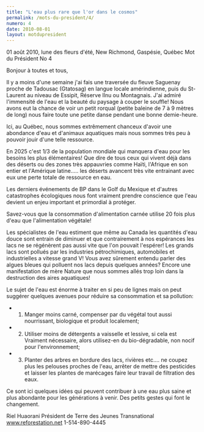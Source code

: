 ```yaml
---
title: "L'eau plus rare que l'or dans le cosmos"
permalink: /mots-du-president/4/
numero: 4
date: 2010-08-01
layout: motdupresident
---
```

01 août 2010, lune des fleurs d'été, New Richmond, Gaspésie, Québec
Mot du Président No 4

Bonjour à toutes et tous,

Il y a moins d'une semaine j'ai fais une traversée du fleuve Saguenay proche de Tadousac (Gtatosag) en langue locale amérindienne, puis du St-Laurent au niveau de Essipit, Réserve Ilnu ou Montagnais. J'ai admiré l'immensité de l'eau et la beauté du paysage à couper le souffle! Nous avons eut la chance de voir un petit rorqual (petite baleine de 7 à 9 mètres de long) nous faire toute une petite danse pendant une bonne demie-heure.

Ici, au Québec, nous sommes extrêmement chanceux d'avoir une abondance d'eau et d'animaux aquatiques mais nous sommes très peu à pouvoir jouir d'une telle ressource.

En 2025 c'est 1/3 de la population mondiale qui manquera d'eau pour les besoins les plus élémentaires! Que dire de tous ceux qui vivent déjà dans des déserts ou des zones très appauvries comme Haïti, l'Afrique en son entier et l'Amérique latine..... les déserts avancent très vite entrainant avec eux une perte totale de ressource en eau.

Les derniers événements de BP dans le Golf du Mexique et d'autres catastrophes écologiques nous font vraiment prendre conscience que l'eau devient un enjeu important et primordial à protéger.

Savez-vous que la consommation d'alimentation carnée utilise 20 fois plus d'eau que l'alimentation végétale!

Les spécialistes de l'eau estiment que même au Canada les quantités d'eau douce sont entrain de diminuer et que contrairement à nos espérances les lacs ne se régénèrent pas aussi vite que l'on pouvait l'espérer! Les grands lacs sont pollués par les industries pétrochimiques, automobiles et industrielles a vitesse grand V!
Vous avez sûrement entendu parler des algues bleues qui polluent nos lacs depuis quelques années? Encore une manifestation de mère Nature que nous sommes allés trop loin dans la destruction des aires aquatiques!

Le sujet de l'eau est énorme à traiter en si peu de lignes mais on peut suggérer quelques avenues pour réduire sa consommation et sa pollution:

* 1) Manger moins carné, compenser par du végétal tout aussi nourrissant, biologique et produit localement;
* 2) Utiliser moins de détergents a vaisselle et lessive, si cela est Vraiment nécessaire, alors utilisez-en du bio-dégradable, non nocif pour l'environnement;
* 3) Planter des arbres en bordure des lacs, rivières etc.... ne coupez plus les pelouses proches de l'eau, arrêter de mettre des pesticides et laisser les plantes de marécages faire leur travail de filtration des eaux.

Ce sont ici quelques idées qui peuvent contribuer à une eau plus saine et plus abondante pour les générations à venir. Des petits gestes qui font le changement.

Riel Huaorani
Président de Terre des Jeunes Transnational
www.reforestation.net  1-514-890-4445
